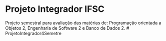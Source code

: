 
# Projeto Integrador IFSC

Projeto semestral para avaliação das matérias de: Programação orientada a Objetos 2, Engenharia de Software 2 e Banco de Dados 2.
#   P r o j e t o I n t e g r a d o r 4 S e m e t r e  
 